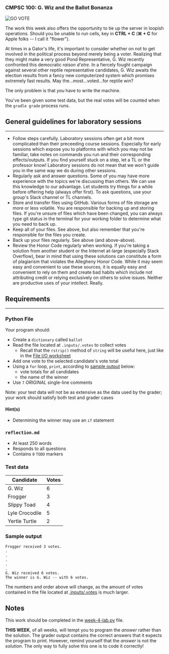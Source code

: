 ### CMPSC 100: G. Wiz and the Ballot Bonanza

![GO VOTE](https://cs.allegheny.edu/sites/dluman/cmpsc100/cmpsc-100-ballot-bonanza.png)

<div class="alert alert-block alert-warning" id = "warning">
The work this week also offers the opportunity to tie up the server in loopish operations. Should you be unable to run cells, key in <B>CTRL + C</b> (<B>⌘ + C</b> for Apple folks -- I call it "flower").</div>

At times in a Gator's life, it's important to consider whether on not to get involved in the political process beyond merely being a voter. Realizing that they might make a very good Pond Representative, G. Wiz recently confronted this democratic _raison d'etre_. In a fiercely fought campaign against several other reptile representative candidates, G. Wiz awaits the election results from a fancy new computerized system which promises extremely fast results. May the...most...voted...for reptile win?

The only problem is that _you_ have to write the machine. 

You've been given some test data, but the real votes will be counted when the `gradle grade` process runs.

## General guidelines for laboratory sessions

---

* Follow steps carefully. Laboratory sessions often get a bit more complicated than their preceeding course sessions. Especially for early sessions which expose you to platforms with which you may not be familiar, take notes on commands you run and their corresponding effects/outputs. If you find yourself stuck on a step, let a TL or the professor know! Laboratory sessions do not mean that we won't guide you in the same way we do during other sessions.
* Regularly ask and answer questions. Some of you may have more experience with the topics we're discussing than others. We can use this knowledge to our advantage. Let students try things for a while before offering help (always offer first). To ask questions, use your group's Slack channel or TL channels.
* Store and transfer files using GitHub. Various forms of file storage are more or less volatile. You are responsible for backing up and storing files. If you're unsure of files which have been changed, you can always type git status in the terminal for your working folder to determine what you need to back up.
* Keep all of your files. See above, but also remember that you're responsible for the files you create.
* Back up your files regularly. See above (and above-above).
* Review the Honor Code regularly when working. If you're taking a solution from another student or the Internet at-large (especially Stack Overflow), bear in mind that using these solutions can constitute a form of plagiarism that violates the Allegheny Honor Code. While it may seem easy and convenient to use these sources, it is equally easy and convenient to rely on them and create bad habits which include not attributing credit or relying exclusively on others to solve issues. Neither are productive uses of your intellect. Really.

## Requirements

---

### Python File

Your program should:

* Create a `dictionary` called `ballot`
* Read the file located at `.inputs/.votes` to collect votes
  * Recall that the `rstrip()` method of `string` will be useful here, just like in the [File I/O worksheet](../worksheets/2_week-4-worksheet-io.ipynb)
* Add one vote to the selected candidate's vote total
* Using a `for` loop, `print`, according to [sample output](#Sample-output) below:
  * vote totals for all candidates
  * the name of the winner
* Use `7` _ORIGINAL_ single-line comments
  
Note: your test data will not be as extensive as the data used by the grader; your work should satisfy both test and grader cases

#### Hint(s)

* Determining the winner may use an `if` statement

### `reflection.md`

* At least 250 words
* Responds to all questions
* Contains `0` `TODO` markers

### Test data

|Candidate | Votes |
|----------|-------|
|G. Wiz    | 6     |
|Frogger   | 3     |
|Slippy Toad | 4   |
|Lyle Crocodile| 5   |
|Yertle Turtle | 2   |

### Sample output

```
Frogger received 3 votes.
.
.
.
.
.
G. Wiz received 6 votes.
The winner is G. Wiz -- with 6 votes.
```

The numbers and order above will change, as the amount of votes contained in the file located at [.inputs/.votes](.inputs/.votes) is much larger.

## Notes

This work should be completed in the [week-4-lab.py](week-4-lab.py) file.

<div class="alert alert-block alert-danger" id = "warning">
    <b>THIS WEEK</b>, of all weeks, will tempt you to program the <i>answer</i> rather than the solution. The grader output contains the correct answers that it expects the program to print. However, remind yourself that the <i>answer</i> is not the <i>solution</i>. The only way to fully solve this one is to code it correctly!
</div>